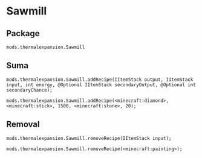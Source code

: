 # Sawmill

## Package

`mods.thermalexpansion.Sawmill`

## Suma

```zenscript
mods.thermalexpansion.Sawmill.addRecipe(IItemStack output, IItemStack input, int energy, @Optional IItemStack secondaryOutput, @Optional int secondaryChance);

mods.thermalexpansion.Sawmill.addRecipe(<minecraft:diamond>, <minecraft:stick>, 1500, <minecraft:stone>, 20);
```

## Removal

```zenscript
mods.thermalexpansion.Sawmill.removeRecipe(IItemStack input);

mods.thermalexpansion.Sawmill.removeRecipe(<minecraft:painting>);
```